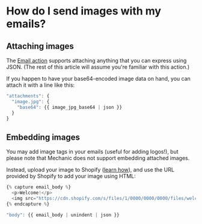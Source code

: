 # How do I send images with my emails?

## Attaching images

The [Email action](../core/actions/email.md) supports attaching anything that you can express using JSON. \(The rest of this article will assume you're familiar with this action.\)

If you happen to have your base64-encoded image data on hand, you can attach it with a line like this:

```javascript
"attachments": {
  "image.jpg": {
    "base64": {{ image_jpg_base64 | json }}
  }
}
```

## Embedding images

You may add image tags in your emails \(useful for adding logos!\), but please note that Mechanic does not support embedding attached images.

Instead, upload your image to Shopify \([learn how](https://help.shopify.com/en/manual/shopify-admin/productivity-tools/file-uploads#upload-a-file-on-the-files-page)\), and use the URL provided by Shopify to add your image using HTML:

```javascript
{% capture email_body %}
  <p>Welcome!</p>
  <img src="https://cdn.shopify.com/s/files/1/0000/0000/0000/files/welcome_email.jpg">
{% endcapture %}
```

```javascript
"body": {{ email_body | unindent | json }}
```

